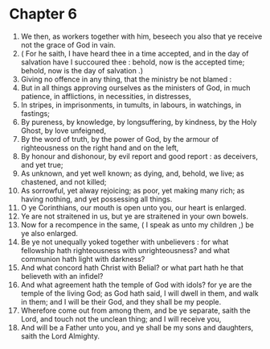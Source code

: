 # Chapter 6

1. We then, as workers together with him, beseech you also that ye receive not the grace of God in vain.
2. ( For he saith, I have heard thee in a time accepted, and in the day of salvation have I succoured thee : behold, now is the accepted time; behold, now is the day of salvation .)
3. Giving no offence in any thing, that the ministry be not blamed :
4. But in all things approving ourselves as the ministers of God, in much patience, in afflictions, in necessities, in distresses,
5. In stripes, in imprisonments, in tumults, in labours, in watchings, in fastings;
6. By pureness, by knowledge, by longsuffering, by kindness, by the Holy Ghost, by love unfeigned,
7. By the word of truth, by the power of God, by the armour of righteousness on the right hand and on the left,
8. By honour and dishonour, by evil report and good report : as deceivers, and yet true;
9. As unknown, and yet well known; as dying, and, behold, we live; as chastened, and not killed;
10. As sorrowful, yet alway rejoicing; as poor, yet making many rich; as having nothing, and yet possessing all things.
11. O ye Corinthians, our mouth is open unto you, our heart is enlarged.
12. Ye are not straitened in us, but ye are straitened in your own bowels.
13. Now for a recompence in the same, ( I speak as unto my children ,) be ye also enlarged.
14. Be ye not unequally yoked together with unbelievers : for what fellowship hath righteousness with unrighteousness? and what communion hath light with darkness?
15. And what concord hath Christ with Belial? or what part hath he that believeth with an infidel?
16. And what agreement hath the temple of God with idols? for ye are the temple of the living God; as God hath said, I will dwell in them, and walk in them; and I will be their God, and they shall be my people.
17. Wherefore come out from among them, and be ye separate, saith the Lord, and touch not the unclean thing; and I will receive you,
18. And will be a Father unto you, and ye shall be my sons and daughters, saith the Lord Almighty.

